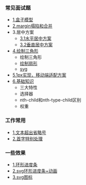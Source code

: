 ### 常见面试题
* [1.盒子模型](src/interview/README.md)
* [2.margin塌陷和合并](src/interview/README.md)
* 3.居中方案
  * [3.1水平居中方案](src/interview/middle/middle.html)
  * [3.2垂直居中方案](src/interview/verticalCenter/verticalCenter.html)
* [4.绘制三角形](src/interview/triangle/triangle.html)
  * 绘制三角形
  * [绘制扇形](src/interview/triangle/pieChart.html)
  * [svg](src/svgg/svg.html)
* [5.1px实现，移动端适配方案](src/other/mobile)
* [6.基础知识](src/interview/basis/基础.md)
  * 三大特性
  * 选择器
  * nth-child和nth-type-child区别
  * 权重
  
  
### 工作常用
* [1.文本超出省略号](src/work/text.html)
* [2.首字特别处理](src/work/text.html)


### 一些效果
* [1.环形进度条](src/interview/triangle/pieChart.html)
* [2.svg环形进度条+动画](src/svg/huanxing.html)
* [3.svg图标](src/svgg/svg.html)

